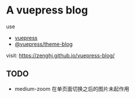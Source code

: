 # A vuepress blog

use

* [vuepress](https://vuepress.vuejs.org/)
* [@vuepress/theme-blog](https://vuepress-theme-blog.ulivz.com/)

visit: https://zenghj.github.io/vuepress-blog/

## TODO

* medium-zoom 在单页面切换之后的图片未起作用